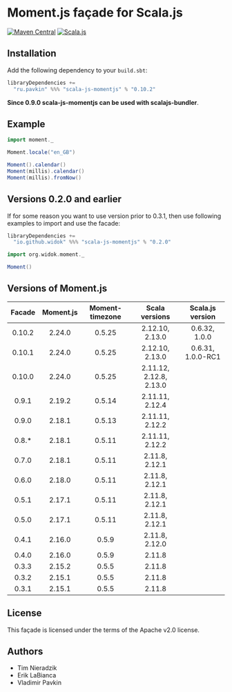 # Moment.js façade for Scala.js

[![Maven Central](https://img.shields.io/maven-central/v/ru.pavkin/scala-js-momentjs_sjs0.6_2.12.svg)](https://github.com/vpavkin/scala-js-momentjs)
[![Scala.js](https://www.scala-js.org/assets/badges/scalajs-1.0.0.svg)](https://www.scala-js.org)

## Installation
Add the following dependency to your `build.sbt`:

```scala
libraryDependencies +=
  "ru.pavkin" %%% "scala-js-momentjs" % "0.10.2"
```

**Since 0.9.0 scala-js-momentjs can be used with scalajs-bundler**.

## Example
```scala
import moment._

Moment.locale("en_GB")

Moment().calendar()
Moment(millis).calendar()
Moment(millis).fromNow()
```

## Versions 0.2.0 and earlier
If for some reason you want to use version prior to 0.3.1, then use following examples to import and use the facade:

```scala
libraryDependencies +=
  "io.github.widok" %%% "scala-js-momentjs" % "0.2.0"
```

```scala
import org.widok.moment._

Moment()
```

## Versions of Moment.js

| Facade | Moment.js | Moment-timezone | Scala versions | Scala.js version |
| :-----:|:---------:|:---------------:|:---------------:|:---------------:
| 0.10.2 | 2.24.0    | 0.5.25          | 2.12.10, 2.13.0| 0.6.32, 1.0.0|
| 0.10.1 | 2.24.0    | 0.5.25          | 2.12.10, 2.13.0| 0.6.31, 1.0.0-RC1|
| 0.10.0 | 2.24.0    | 0.5.25          | 2.11.12, 2.12.8, 2.13.0| 
| 0.9.1  | 2.19.2    | 0.5.14          | 2.11.11, 2.12.4 |
| 0.9.0  | 2.18.1    | 0.5.13          | 2.11.11, 2.12.2 |
| 0.8.*  | 2.18.1    | 0.5.11          | 2.11.11, 2.12.2 |
| 0.7.0  | 2.18.1    | 0.5.11          | 2.11.8, 2.12.1  |
| 0.6.0  | 2.18.0    | 0.5.11          | 2.11.8, 2.12.1  |
| 0.5.1  | 2.17.1    | 0.5.11          | 2.11.8, 2.12.1  |
| 0.5.0  | 2.17.1    | 0.5.11          | 2.11.8, 2.12.1  |
| 0.4.1  | 2.16.0    | 0.5.9           | 2.11.8, 2.12.0  |
| 0.4.0  | 2.16.0    | 0.5.9           | 2.11.8          |
| 0.3.3  | 2.15.2    | 0.5.5           | 2.11.8          |
| 0.3.2  | 2.15.1    | 0.5.5           | 2.11.8          |
| 0.3.1  | 2.15.1    | 0.5.5           | 2.11.8          |

## License
This façade is licensed under the terms of the Apache v2.0 license.

## Authors
* Tim Nieradzik
* Erik LaBianca
* Vladimir Pavkin
